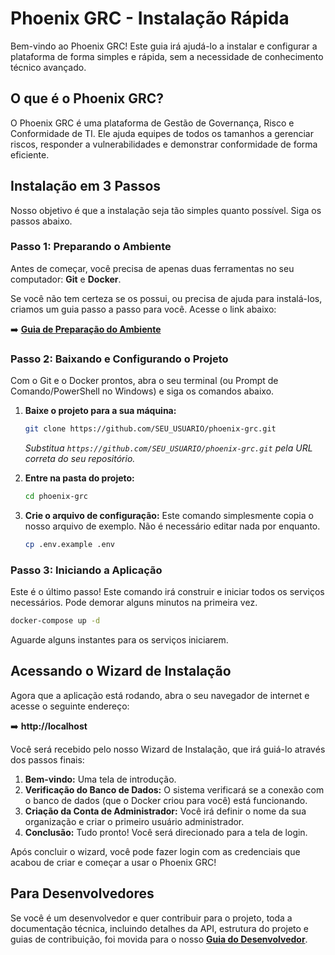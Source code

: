 # Phoenix GRC - Instalação Rápida

Bem-vindo ao Phoenix GRC! Este guia irá ajudá-lo a instalar e configurar a plataforma de forma simples e rápida, sem a necessidade de conhecimento técnico avançado.

## O que é o Phoenix GRC?

O Phoenix GRC é uma plataforma de Gestão de Governança, Risco e Conformidade de TI. Ele ajuda equipes de todos os tamanhos a gerenciar riscos, responder a vulnerabilidades e demonstrar conformidade de forma eficiente.

## Instalação em 3 Passos

Nosso objetivo é que a instalação seja tão simples quanto possível. Siga os passos abaixo.

### Passo 1: Preparando o Ambiente

Antes de começar, você precisa de apenas duas ferramentas no seu computador: **Git** e **Docker**.

Se você não tem certeza se os possui, ou precisa de ajuda para instalá-los, criamos um guia passo a passo para você. Acesse o link abaixo:

➡️ **[Guia de Preparação do Ambiente](./PREPARACAO_AMBIENTE.md)**

### Passo 2: Baixando e Configurando o Projeto

Com o Git e o Docker prontos, abra o seu terminal (ou Prompt de Comando/PowerShell no Windows) e siga os comandos abaixo.

1.  **Baixe o projeto para a sua máquina:**
    ```bash
    git clone https://github.com/SEU_USUARIO/phoenix-grc.git
    ```
    *Substitua `https://github.com/SEU_USUARIO/phoenix-grc.git` pela URL correta do seu repositório.*

2.  **Entre na pasta do projeto:**
    ```bash
    cd phoenix-grc
    ```

3.  **Crie o arquivo de configuração:**
    Este comando simplesmente copia o nosso arquivo de exemplo. Não é necessário editar nada por enquanto.
    ```bash
    cp .env.example .env
    ```

### Passo 3: Iniciando a Aplicação

Este é o último passo! Este comando irá construir e iniciar todos os serviços necessários. Pode demorar alguns minutos na primeira vez.

```bash
docker-compose up -d
```

Aguarde alguns instantes para os serviços iniciarem.

## Acessando o Wizard de Instalação

Agora que a aplicação está rodando, abra o seu navegador de internet e acesse o seguinte endereço:

➡️ **http://localhost**

Você será recebido pelo nosso Wizard de Instalação, que irá guiá-lo através dos passos finais:

1.  **Bem-vindo:** Uma tela de introdução.
2.  **Verificação do Banco de Dados:** O sistema verificará se a conexão com o banco de dados (que o Docker criou para você) está funcionando.
3.  **Criação da Conta de Administrador:** Você irá definir o nome da sua organização e criar o primeiro usuário administrador.
4.  **Conclusão:** Tudo pronto! Você será direcionado para a tela de login.

Após concluir o wizard, você pode fazer login com as credenciais que acabou de criar e começar a usar o Phoenix GRC!

## Para Desenvolvedores

Se você é um desenvolvedor e quer contribuir para o projeto, toda a documentação técnica, incluindo detalhes da API, estrutura do projeto e guias de contribuição, foi movida para o nosso **[Guia do Desenvolvedor](./DEVELOPER_GUIDE.md)**.
